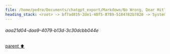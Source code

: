 ```yaml
---
file: /home/pedro/Documents/chatgpt_export/Markdown/No Wrong, Dear Hitler.md
heading_stack: <root> -> bf7ad815-2de1-48f5-8789-5104782b7820 -> System -> 402b27dc-c214-4012-8276-38baae78c05d -> System -> aaa21d04-daa9-4079-b13d-3c30dcbb044e
---
```

###### aaa21d04-daa9-4079-b13d-3c30dcbb044e
[parent ⬆️](#402b27dc-c214-4012-8276-38baae78c05d)
